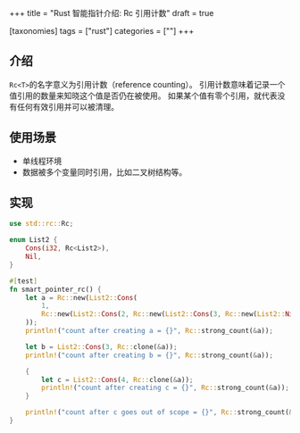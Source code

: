 +++
title = "Rust 智能指针介绍: Rc<T> 引用计数"
draft = true

[taxonomies]
tags = ["rust"]
categories = [""]
+++

## 介绍

`Rc<T>`的名字意义为引用计数（reference counting）。
引用计数意味着记录一个值引用的数量来知晓这个值是否仍在被使用。
如果某个值有零个引用，就代表没有任何有效引用并可以被清理。

## 使用场景

- 单线程环境
- 数据被多个变量同时引用，比如二叉树结构等。

## 实现

```rust
use std::rc::Rc;

enum List2 {
    Cons(i32, Rc<List2>),
    Nil,
}

#[test]
fn smart_pointer_rc() {
    let a = Rc::new(List2::Cons(
        1,
        Rc::new(List2::Cons(2, Rc::new(List2::Cons(3, Rc::new(List2::Nil))))),
    ));
    println!("count after creating a = {}", Rc::strong_count(&a));

    let b = List2::Cons(3, Rc::clone(&a));
    println!("count after creating b = {}", Rc::strong_count(&a));

    {
        let c = List2::Cons(4, Rc::clone(&a));
        println!("count after creating c = {}", Rc::strong_count(&a));
    }

    println!("count after c goes out of scope = {}", Rc::strong_count(&a));
}
```
